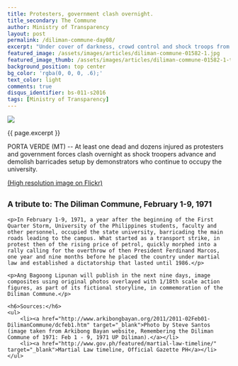 ```yaml
---
title: Protesters, government clash overnight.
title_secondary: The Commune
author: Ministry of Transparency
layout: post
permalink: /diliman-commune-day08/
excerpt: "Under cover of darkness, crowd control and shock troops from the Ministry of Order and Tranquility launches clean up operations demolishing barricades and disarming protesters. (MT)"
featured_image: /assets/images/articles/diliman-commune-01582-1.jpg
featured_image_thumb: /assets/images/articles/diliman-commune-01582-1-thumb.jpg
background_position: top center
bg_color: 'rgba(0, 0, 0, .6);'
text_color: light
comments: true
disqus_identifier: bs-011-s2016
tags: [Ministry of Transparency]
---
```


<img src="{{ site.baseurl }}/assets/images/articles/diliman-commune-01582-1.jpg">
<p class="caption">{{ page.excerpt }}</p>

PORTA VERDE (MT) -- At least one dead and dozens injured as protesters and government forces clash overnight as shock troopers advance and demolish barricades setup by demonstrators who continue to occupy the university.

<a href="https://www.flickr.com/photos/archondigital/24797472322/" target="_blank">(High resolution image on Flickr)</a>

<div class="panel">
	<h2><small>A tribute to: The Diliman Commune, February 1-9, 1971</small></h2>
	
	<p>In February 1-9, 1971, a year after the beginning of the First Quarter Storm, University of the Philippines students, faculty and other personnel, occupied the state university, barricading the main roads leading to the campus. What started as a transport strike, in protest then of the rising price of petrol, quickly morphed into a rally calling for the overthrow of then President Ferdinand Marcos, one year and nine months before he placed the country under martial law and established a dictatorship that lasted until 1986.</p>

	<p>Ang Bagoong Lipunan will publish in the next nine days, image composites using original photos overlayed with 1/18th scale action figures, as part of its fictional storyline, in commemoration of the Diliman Commune.</p>

	<h6>Sources:</h6>
	<ul>
		<li><a href="http://www.arkibongbayan.org/2011/2011-02Feb01-DilimanCommune/dcfeb1.htm" target="_blank">Photo by Steve Santos (image taken from Arkibong Bayan website, Remembering the Diliman Commune of 1971: Feb 1 - 9, 1971 UP Diliman).</a></li>
		<li><a href="http://www.gov.ph/featured/martial-law-timeline/" target="_blank">Martial Law timeline, Official Gazette PH</a></li>
	</ul>
</div>

